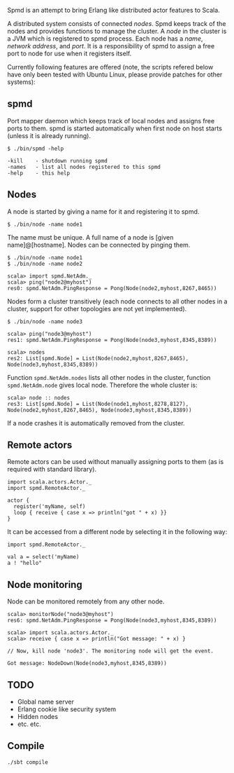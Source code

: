 Spmd is an attempt to bring Erlang like distributed actor features to Scala.

A distributed system consists of connected *nodes*. Spmd keeps track of the nodes and
provides functions to manage the cluster. A *node* in the cluster is a JVM which is registered
to spmd process. Each node has a *name*, *network address*, and *port*. It is a responsibility
of spmd to assign a free port to node for use when it registers itself. 

Currently following features are offered (note, the scripts refered below have only been tested
with Ubuntu Linux, please provide patches for other systems):

spmd
----

Port mapper daemon which keeps track of local nodes and assigns free ports to them.
spmd is started automatically when first node on host starts (unless it is already running).


    $ ./bin/spmd -help

    -kill    - shutdown running spmd
    -names   - list all nodes registered to this spmd
    -help    - this help

Nodes
-----

A node is started by giving a name for it and registering it to spmd.

    $ ./bin/node -name node1

The name must be unique. A full name of a node is [given name]@[hostname].
Nodes can be connected by pinging them.

    $ ./bin/node -name node1
    $ ./bin/node -name node2

    scala> import spmd.NetAdm._
    scala> ping("node2@myhost")
    res0: spmd.NetAdm.PingResponse = Pong(Node(node2,myhost,8267,8465))

Nodes form a cluster transitively (each node connects to all other nodes in a cluster,
support for other topologies are not yet implemented).

    $ ./bin/node -name node3
    
    scala> ping("node3@myhost")
    res1: spmd.NetAdm.PingResponse = Pong(Node(node3,myhost,8345,8389))

    scala> nodes        
    res2: List[spmd.Node] = List(Node(node2,myhost,8267,8465), Node(node3,myhost,8345,8389))

Function `spmd.NetAdm.nodes` lists all other nodes in the cluster, function
`spmd.NetAdm.node` gives local node. Therefore the whole cluster is:

    scala> node :: nodes
    res3: List[spmd.Node] = List(Node(node1,myhost,8278,8127), Node(node2,myhost,8267,8465), Node(node3,myhost,8345,8389))

If a node crashes it is automatically removed from the cluster.

Remote actors
-------------

Remote actors can be used without manually assigning ports to them (as is required
with standard library).

    import scala.actors.Actor._
    import spmd.RemoteActor._
    
    actor {
      register('myName, self)
      loop { receive { case x => println("got " + x) }}
    }

It can be accessed from a different node by selecting it in the following way: 

    import spmd.RemoteActor._

    val a = select('myName)
    a ! "hello"

Node monitoring
---------------

Node can be monitored remotely from any other node.

    scala> monitorNode("node3@myhost")
    res6: spmd.NetAdm.PingResponse = Pong(Node(node3,myhost,8345,8389))

    scala> import scala.actors.Actor._
    scala> receive { case x => println("Got message: " + x) }

    // Now, kill node 'node3'. The monitoring node will get the event.

    Got message: NodeDown(Node(node3,myhost,8345,8389))

TODO
----

- Global name server
- Erlang cookie like security system
- Hidden nodes
- etc. etc.

Compile
-------

    ./sbt compile

